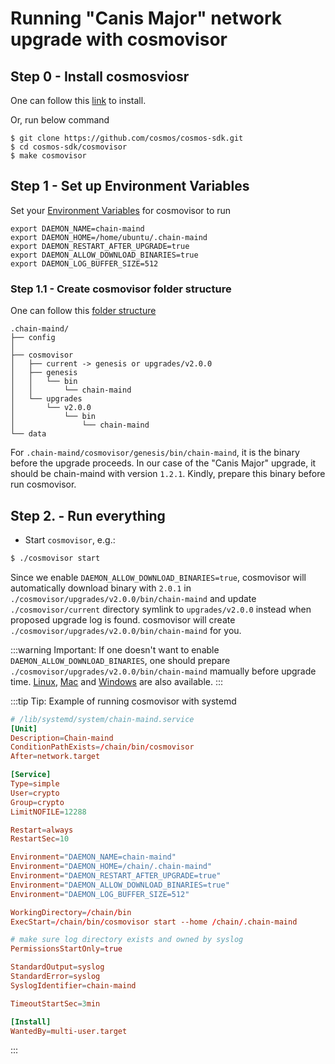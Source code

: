 # Running "Canis Major" network upgrade with cosmovisor

## Step 0 - Install cosmosviosr

One can follow this [link](https://docs.cosmos.network/master/run-node/cosmovisor.html#installation) to install.

Or, run below command
```
$ git clone https://github.com/cosmos/cosmos-sdk.git
$ cd cosmos-sdk/cosmovisor
$ make cosmovisor
```

## Step 1 - Set up Environment Variables

Set your [Environment Variables](https://docs.cosmos.network/master/run-node/cosmovisor.html#command-line-arguments-and-environment-variables) for cosmovisor to run

```
export DAEMON_NAME=chain-maind
export DAEMON_HOME=/home/ubuntu/.chain-maind
export DAEMON_RESTART_AFTER_UPGRADE=true
export DAEMON_ALLOW_DOWNLOAD_BINARIES=true
export DAEMON_LOG_BUFFER_SIZE=512
```


### Step 1.1 - Create cosmovisor folder structure

One can follow this [folder structure](https://docs.cosmos.network/master/run-node/cosmovisor.html#data-folder-layout)
```
.chain-maind/
├── config
│ 
├── cosmovisor
│   ├── current -> genesis or upgrades/v2.0.0
│   ├── genesis
│   │   └── bin
│   │       └── chain-maind
│   └── upgrades
│       └── v2.0.0
│           └── bin
│               └── chain-maind
└── data
```

For `.chain-maind/cosmovisor/genesis/bin/chain-maind`, it is the binary before the upgrade proceeds. In our case of the "Canis Major" upgrade, it should be chain-maind with version `1.2.1`. Kindly, prepare this binary before run cosmovisor.

## Step 2. - Run everything

- Start `cosmovisor`, e.g.:

```bash
$ ./cosmovisor start
```

Since we enable `DAEMON_ALLOW_DOWNLOAD_BINARIES=true`, cosmovisor will automatically download binary with `2.0.1` in `./cosmovisor/upgrades/v2.0.0/bin/chain-maind` and update `./cosmovisor/current` directory symlink to `upgrades/v2.0.0` instead when proposed upgrade log is found. cosmovisor will create `./cosmovisor/upgrades/v2.0.0/bin/chain-maind` for you.

:::warning Important:
If one doesn't want to enable `DAEMON_ALLOW_DOWNLOAD_BINARIES`, one should prepare `./cosmovisor/upgrades/v2.0.0/bin/chain-maind` mamually before upgrade time.
[Linux](https://github.com/crypto-org-chain/chain-main/releases/download/v2.0.1/chain-main_2.0.1_Linux_x86_64.tar.gz), [Mac](https://github.com/crypto-org-chain/chain-main/releases/download/v2.0.1/chain-main_2.0.1_Darwin_x86_64.tar.gz) and [Windows](https://github.com/crypto-org-chain/chain-main/releases/download/v2.0.1/chain-main_2.0.1_Windows_x86_64.zip) are also available. 
:::

:::tip Tip:
Example of running cosmovisor with systemd
```toml
# /lib/systemd/system/chain-maind.service
[Unit]
Description=Chain-maind
ConditionPathExists=/chain/bin/cosmovisor
After=network.target

[Service]
Type=simple
User=crypto
Group=crypto
LimitNOFILE=12288

Restart=always
RestartSec=10

Environment="DAEMON_NAME=chain-maind"
Environment="DAEMON_HOME=/chain/.chain-maind"
Environment="DAEMON_RESTART_AFTER_UPGRADE=true"
Environment="DAEMON_ALLOW_DOWNLOAD_BINARIES=true"
Environment="DAEMON_LOG_BUFFER_SIZE=512"

WorkingDirectory=/chain/bin
ExecStart=/chain/bin/cosmovisor start --home /chain/.chain-maind

# make sure log directory exists and owned by syslog
PermissionsStartOnly=true

StandardOutput=syslog
StandardError=syslog
SyslogIdentifier=chain-maind

TimeoutStartSec=3min

[Install]
WantedBy=multi-user.target
```
:::


